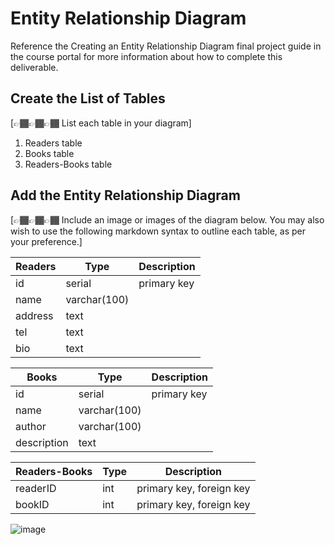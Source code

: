 # Entity Relationship Diagram

Reference the Creating an Entity Relationship Diagram final project guide in the course portal for more information about how to complete this deliverable.

## Create the List of Tables

[👉🏾👉🏾👉🏾 List each table in your diagram]
1. Readers table
2. Books table
3. Readers-Books table

## Add the Entity Relationship Diagram

[👉🏾👉🏾👉🏾 Include an image or images of the diagram below. You may also wish to use the following markdown syntax to outline each table, as per your preference.]

| Readers | Type | Description |
|-------------|------|-------------|
| id | serial | primary key |
| name | varchar(100) |  |
| address | text |  |
| tel| text |  |
| bio| text |  |


| Books | Type | Description |
|-------------|------|-------------|
| id | serial | primary key |
| name | varchar(100) |  |
| author | varchar(100) |  |
| description| text |  |


| Readers-Books | Type | Description |
|-------------|------|-------------|
| readerID | int| primary key, foreign key |
| bookID | int | primary key, foreign key |


![image](https://github.com/XujuanChen/web103_finalproject/assets/109524796/35a3026f-47e3-4ebe-89f4-dc270586bda3)
